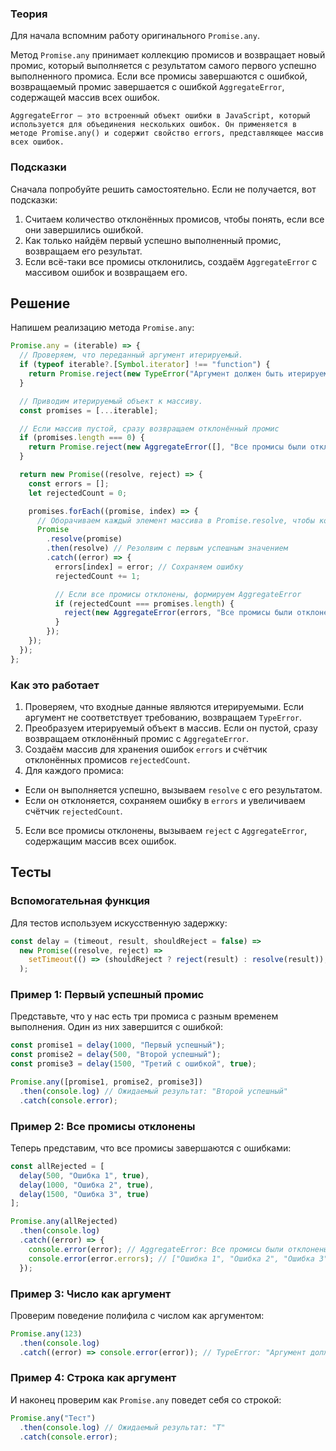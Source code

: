 ### Теория

Для начала вспомним работу оригинального `Promise.any`.

Метод `Promise.any` принимает коллекцию промисов и возвращает новый промис, который выполняется с результатом самого первого успешно выполненного промиса. Если все промисы завершаются с ошибкой, возвращаемый промис завершается с ошибкой `AggregateError`, содержащей массив всех ошибок.

```text
AggregateError — это встроенный объект ошибки в JavaScript, который используется для объединения нескольких ошибок. Он применяется в методе Promise.any() и содержит свойство errors, представляющее массив всех ошибок.
```

### Подсказки

Сначала попробуйте решить самостоятельно. Если не получается, вот подсказки:

1. Считаем количество отклонённых промисов, чтобы понять, если все они завершились ошибкой.
2. Как только найдём первый успешно выполненный промис, возвращаем его результат.
3. Если всё-таки все промисы отклонились, создаём `AggregateError` с массивом ошибок и возвращаем его.

## Решение

Напишем реализацию метода `Promise.any`:

```js
Promise.any = (iterable) => {
  // Проверяем, что переданный аргумент итерируемый.
  if (typeof iterable?.[Symbol.iterator] !== "function") {
    return Promise.reject(new TypeError("Аргумент должен быть итерируемым"));
  }

  // Приводим итерируемый объект к массиву.
  const promises = [...iterable];

  // Если массив пустой, сразу возвращаем отклонённый промис
  if (promises.length === 0) {
    return Promise.reject(new AggregateError([], "Все промисы были отклонены"));
  }

  return new Promise((resolve, reject) => {
    const errors = [];
    let rejectedCount = 0;

    promises.forEach((promise, index) => {
      // Оборачиваем каждый элемент массива в Promise.resolve, чтобы корректно обрабатывать непромисы
      Promise
        .resolve(promise)
        .then(resolve) // Резолвим с первым успешным значением
        .catch((error) => {
          errors[index] = error; // Сохраняем ошибку
          rejectedCount += 1;

          // Если все промисы отклонены, формируем AggregateError
          if (rejectedCount === promises.length) {
            reject(new AggregateError(errors, "Все промисы были отклонены"));
          }
        });
    });
  });
};
```

### Как это работает

1. Проверяем, что входные данные являются итерируемыми. Если аргумент не соответствует требованию, возвращаем `TypeError`.
2. Преобразуем итерируемый объект в массив. Если он пустой, сразу возвращаем отклонённый промис с `AggregateError`.
3. Создаём массив для хранения ошибок `errors` и счётчик отклонённых промисов `rejectedCount`.
4. Для каждого промиса:
  - Если он выполняется успешно, вызываем `resolve` с его результатом.
  - Если он отклоняется, сохраняем ошибку в `errors` и увеличиваем счётчик `rejectedCount`.
5. Если все промисы отклонены, вызываем `reject` с `AggregateError`, содержащим массив всех ошибок.

## Тесты

### Вспомогательная функция

Для тестов используем искусственную задержку:

```js
const delay = (timeout, result, shouldReject = false) =>
  new Promise((resolve, reject) =>
    setTimeout(() => (shouldReject ? reject(result) : resolve(result)), timeout)
  );
```

### Пример 1: Первый успешный промис

Представьте, что у нас есть три промиса с разным временем выполнения. Один из них завершится с ошибкой:

```js
const promise1 = delay(1000, "Первый успешный");
const promise2 = delay(500, "Второй успешный");
const promise3 = delay(1500, "Третий с ошибкой", true);

Promise.any([promise1, promise2, promise3])
  .then(console.log) // Ожидаемый результат: "Второй успешный"
  .catch(console.error);
```

### Пример 2: Все промисы отклонены

Теперь представим, что все промисы завершаются с ошибками:

```js
const allRejected = [
  delay(500, "Ошибка 1", true),
  delay(1000, "Ошибка 2", true),
  delay(1500, "Ошибка 3", true)
];

Promise.any(allRejected)
  .then(console.log)
  .catch((error) => {
    console.error(error); // AggregateError: Все промисы были отклонены
    console.error(error.errors); // ["Ошибка 1", "Ошибка 2", "Ошибка 3"]
  });
```

### Пример 3: Число как аргумент

Проверим поведение полифила с числом как аргументом:

```js
Promise.any(123)
  .then(console.log)
  .catch((error) => console.error(error)); // TypeError: "Аргумент должен быть итерируемым"
```

### Пример 4: Строка как аргумент

И наконец проверим как `Promise.any` поведет себя со строкой:

```js
Promise.any("Тест")
  .then(console.log) // Ожидаемый результат: "Т"
  .catch(console.error);
```
